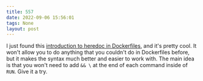 ```yaml
---
title: 557
date: 2022-09-06 15:56:01
tags: None
layout: post
---
```


I just found this [introduction to heredoc in Dockerfiles](https://www.docker.com/blog/introduction-to-heredocs-in-dockerfiles/), and it's pretty cool. It won't allow you to do anything that you couldn't do in Dockerfiles before, but it makes the syntax much better and easier to work with. The main idea is that you won't need to add `&& \` at the end of each command inside of `RUN`. Give it a try.
